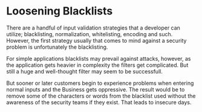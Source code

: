 # Loosening Blacklists

There are a handful of input validation strategies that a developer can utilize; blacklisting, normalization, whitelisting, encoding and such. However, the first strategy usually that comes to mind against a security problem is unfortunately the blacklisting.

For simple applications blacklists may prevail against attacks, however, as the application gets heavier in complexity the filters get complicated. But still a huge and well-thought filter may seem to be successfull. 

But sooner or later customers begin to experience problems when entering normal inputs and the Business gets oppressive. The result would be to remove some of the characters or words from the blacklist used without the awareness of the security teams if they exist. That leads to insecure days.
